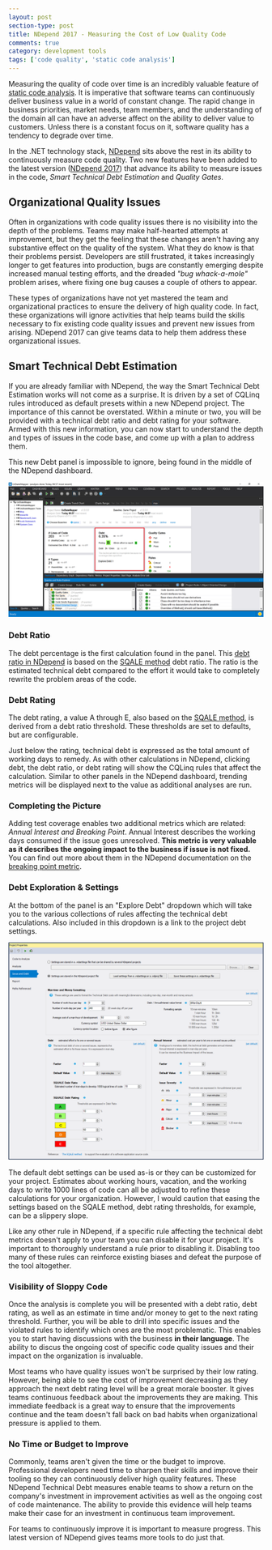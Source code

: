 ```yaml
---
layout: post
section-type: post
title: NDepend 2017 - Measuring the Cost of Low Quality Code
comments: true
category: development tools
tags: ['code quality', 'static code analysis']
---
```


Measuring the quality of code over time is an incredibly valuable feature of [static code analysis](/2015/08/30/the-importance-of-static-code-analysis.html). It is imperative that software teams can continuously deliver business value in a world of constant change. The rapid change in business priorities, market needs, team members, and the understanding of the domain all can have an adverse affect on the ability to deliver value to customers. Unless there is a constant focus on it, software quality has a tendency to degrade over time. 

In the .NET technology stack, [NDepend](http:/www.ndepend.com) sits above the rest in its ability to continuously measure code quality. Two new features have been added to the latest version ([NDepend 2017](http://www.ndepend.com/ndepend-v2017)) that advance its ability to measure issues in the code, _Smart Technical Debt Estimation_ and _Quality Gates_.

## Organizational Quality Issues

Often in organizations with code quality issues there is no visibility into the depth of the problems. Teams may make half-hearted attempts at improvement, but they get the feeling that these changes aren't having any substantive effect on the quality of the system. What they do know is that their problems persist. Developers are still frustrated, it takes increasingly longer to get features into production, bugs are constantly emerging despite increased manual testing efforts, and the dreaded _"bug whack-a-mole"_ problem arises, where fixing one bug causes a couple of others to appear.

These types of organizations have not yet mastered the team and organizational practices to ensure the delivery of high quality code. In fact, these organizations will ignore activities that help teams build the skills necessary to fix existing code quality issues and prevent new issues from arising. NDepend 2017 can give teams data to help them address these organizational issues. 

## Smart Technical Debt Estimation

If you are already familiar with NDepend, the way the Smart Technical Debt Estimation works will not come as a surprise. It is driven by a set of CQLinq rules introduced as default presets within a new NDepend project. The importance of this cannot be overstated. Within a minute or two, you will be provided with a technical debt ratio and debt rating for your software. Armed with this new information, you can now start to understand the depth and types of issues in the code base, and come up with a plan to address them.  

This new Debt panel is impossible to ignore, being found in the middle of the NDepend dashboard.

<img class="img-responsive" src="/img/ndepend2017-debt-dashboard.png" alt="NDepend 2017 Debt panel" />

### Debt Ratio

The debt percentage is the first calculation found in the panel. This [debt ratio in NDepend](http://www.ndepend.com/docs/technical-debt#DebtRating) is based on the [SQALE method](http://www.sqale.org/) debt ratio. The ratio is the estimated technical debt compared to the effort it would take to completely rewrite the problem areas of the code. 

### Debt Rating

The debt rating, a value A through E, also based on the [SQALE method](http://www.sqale.org), is derived from a debt ratio threshold. These thresholds are set to defaults, but are configurable.

Just below the rating, technical debt is expressed as the total amount of working days to remedy. As with other calculations in NDepend, clicking debt, the debt ratio, or debt rating will show the CQLinq rules that affect the calculation. Similar to other panels in the NDepend dashboard, trending metrics will be displayed next to the value as additional analyses are run.  

### Completing the Picture 

Adding test coverage enables two additional metrics which are related: _Annual Interest and Breaking Point_. Annual Interest describes the working days consumed if the issue goes unresolved. **This metric is very valuable as it describes the ongoing impact to the business if issue is not fixed.** You can find out more about them in the NDepend documentation on the [breaking point metric](http://www.ndepend.com/docs/technical-debt#BreakingPoint). 

### Debt Exploration & Settings

At the bottom of the panel is an "Explore Debt" dropdown which will take you to the various collections of rules affecting the technical debt calculations. Also included in this dropdown is a link to the project debt settings.

<img class="img-responsive" src="/img/debt-settings.png" alt="NDepend 2017 Project Debt Settings"/>

The default debt settings can be used as-is or they can be customized for your project. Estimates about working hours, vacation, and the working days to write 1000 lines of code can all be adjusted to refine these calculations for your organization. However, I would caution that easing the settings based on the SQALE method, debt rating thresholds, for example, can be a slippery slope.

Like any other rule in NDepend, if a specific rule affecting the technical debt metrics doesn't apply to your team you can disable it for your project. It's important to thoroughly understand a rule prior to disabling it. Disabling too many of these rules can reinforce existing biases and defeat the purpose of the tool altogether. 

### Visibility of Sloppy Code

Once the analysis is complete you will be presented with a debt ratio, debt rating, as well as an estimate in time and/or money to get to the next rating threshold. Further, you will be able to drill into specific issues and the violated rules to identify which ones are the most problematic. This enables you to start having discussions with the business **in their language**. The ability to discus the ongoing cost of specific code quality issues and their impact on the organization is invaluable.

Most teams who have quality issues won't be surprised by their low rating. However, being able to see the cost of improvement decreasing as they approach the next debt rating level will be a great morale booster. It gives teams continuous feedback about the improvements they are making. This immediate feedback is a great way to ensure that the improvements continue and the team doesn't fall back on bad habits when organizational pressure is applied to them.

### No Time or Budget to Improve

Commonly, teams aren't given the time or the budget to improve. Professional developers need time to sharpen their skills and improve their tooling so they can continuously deliver high quality features. These NDepend Technical Debt measures enable teams to show a return on the company's investment in improvement activities as well as the ongoing cost of code maintenance. The ability to provide this evidence will help teams make their case for an investment in continuous team improvement.

For teams to continuously improve it is important to measure progress. This latest version of NDepend gives teams more tools to do just that.

